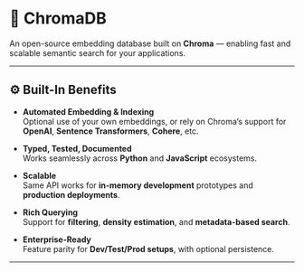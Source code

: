 # 📘 ChromaDB

An open-source embedding database built on **Chroma** — enabling fast and scalable semantic search for your applications.

---

## ⚙️ Built-In Benefits

- **Automated Embedding & Indexing**  
  Optional use of your own embeddings, or rely on Chroma’s support for **OpenAI**, **Sentence Transformers**, **Cohere**, etc.

- **Typed, Tested, Documented**  
  Works seamlessly across **Python** and **JavaScript** ecosystems.

- **Scalable**  
  Same API works for **in-memory development** prototypes and **production deployments**.

- **Rich Querying**  
  Support for **filtering**, **density estimation**, and **metadata-based search**.

- **Enterprise-Ready**  
  Feature parity for **Dev/Test/Prod setups**, with optional persistence.

---
